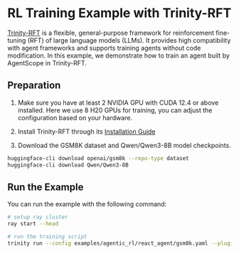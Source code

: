# RL Training Example with Trinity-RFT

[Trinity-RFT](https://github.com/modelscope/Trinity-RFT) is a flexible, general-purpose framework for reinforcement fine-tuning (RFT) of large language models (LLMs). It provides high compatibility with agent frameworks and supports training agents without code modification.
In this example, we demonstrate how to train an agent built by AgentScope in Trinity-RFT.

## Preparation

1. Make sure you have at least 2 NVIDIA GPU with CUDA 12.4 or above installed. Here we use 8 H20 GPUs for training, you can adjust the configuration based on your hardware.

2. Install Trinity-RFT through its [Installation Guide](https://modelscope.github.io/Trinity-RFT/en/main/tutorial/trinity_installation.html)


3. Download the GSM8K dataset and Qwen/Qwen3-8B model checkpoints.

```bash
huggingface-cli download openai/gsm8k --repo-type dataset
huggingface-cli download Qwen/Qwen3-8B
```


## Run the Example

You can run the example with the following command:

```bash
# setup ray cluster
ray start --head

# run the training script
trinity run --config examples/agentic_rl/react_agent/gsm8k.yaml --plugin-dir examples/agentic_rl/react_agent
```
